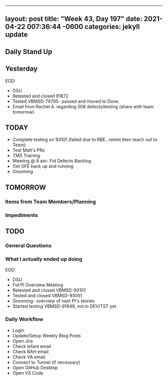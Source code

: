 
---
layout: post
title:  "Week 43, Day 197"
date:   2021-04-22 007:36:44 -0600
categories: jekyll update
---

## Daily Stand Up
## Yesterday
EOD:
* DSU
* Retested and closed 91872
* Tested VBMSD-79795- passed and moved to Done.
* Email from Rachel A. regarding 508 defects/testing (share with team tomorrow)


## TODAY
* Complete testing on 93101 (failed due to RBE...retest then reach out to Team)
* Test Matt's PRs
* TMS Training
* Meeting @ 8 am- Fid Defects Backlog
* Get GFE back up and running
* Grooming

## TOMORROW

### Items from Team Members/Planning

### Impediments
## TODO

### General Questions  

### What I actually ended up doing
EOD:
* DSU
* Fid PI Overview Meeting
* Retested and closed VBMSD-93101
* Tested and closed VBMSD-93051
* Grooming- overview of next PI's stories
* Started testing VBMSD-91949, not in DEV/TST yet


### Daily Workflow
* Login
* Update/Setup Weekly Blog Posts
* Open Jira
* Check lefant email
* Check BAH email
* Check VA email
* Connect to Tunnel (if necessary)
* Open GitHub Desktop
* Open VS Code